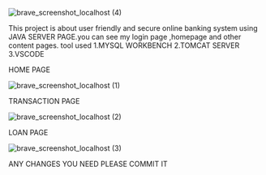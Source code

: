 ![brave_screenshot_localhost (4)](https://github.com/user-attachments/assets/d8e88532-1ed3-434e-b8a3-8f18d26f9ad5)


This project is about user friendly and secure online banking system using JAVA SERVER PAGE.you can see my login page ,homepage and other content pages.
tool used 1.MYSQL WORKBENCH
2.TOMCAT SERVER 
3.VSCODE


HOME PAGE

![brave_screenshot_localhost (1)](https://github.com/user-attachments/assets/cc50619d-710b-4366-9c2d-e33fab096793)


TRANSACTION PAGE

![brave_screenshot_localhost (2)](https://github.com/user-attachments/assets/e3af1e35-5029-42c7-bdfb-58e1131aa614)


LOAN PAGE

![brave_screenshot_localhost (3)](https://github.com/user-attachments/assets/8a77c0ea-8ae9-4907-91f4-6a1b0902bf6c)



ANY CHANGES YOU NEED PLEASE COMMIT IT








